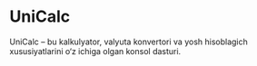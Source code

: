 # UniCalc
UniCalc – bu kalkulyator, valyuta konvertori va yosh hisoblagich xususiyatlarini o‘z ichiga olgan konsol dasturi.
